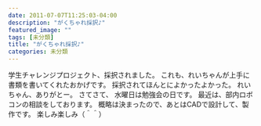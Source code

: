```yaml
---
date: 2011-07-07T11:25:03-04:00
description: "がくちゃれ採択♪"
featured_image: ""
tags: [未分類]
title: "がくちゃれ採択♪"
categories: 未分類
---
```


学生チャレンジプロジェクト、採択されました。
これも、れいちゃんが上手に書類を書いてくれたおかげです。
採択されてほんとによかったよかった。
れいちゃん、ありがとー。
さてさて、
水曜日は勉強会の日です。
最近は、部内ロボコンの相談をしております。
概略は決まったので、あとはCADで設計して、製作です。
楽しみ楽しみ（＾＾）
